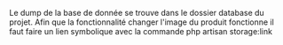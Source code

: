 Le dump de la base de donnée se trouve dans le dossier database du projet.
Afin que la fonctionnalité changer l'image du produit fonctionne il faut faire un lien symbolique avec la commande php artisan storage:link
